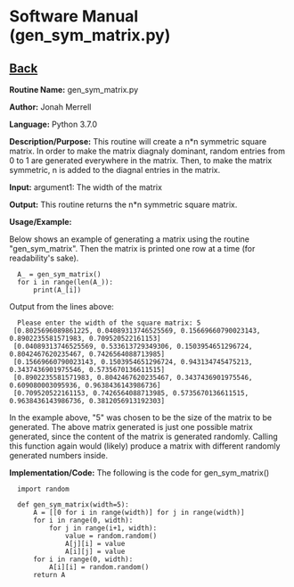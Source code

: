 # Software Manual (gen_sym_matrix.py)

## [Back](softwaremanual.md)

**Routine Name:**           gen_sym_matrix.py

**Author:** Jonah Merrell

**Language:** Python 3.7.0

**Description/Purpose:** This routine will create a n*n symmetric square matrix. In order to make the matrix diagnaly dominant, random entries from 0 to 1 
 are generated everywhere in the matrix. Then, to make the matrix symmetric, n is added to the diagnal entries
 in the matrix.

**Input:** argument1: The width of the matrix

**Output:** This routine returns the n*n symmetric square matrix.

**Usage/Example:**

Below shows an example of generating a matrix using the routine "gen_sym_matrix". Then the matrix is printed 
one row at a time (for readability's sake). 

      A_ = gen_sym_matrix()
      for i in range(len(A_)):
          print(A_[i])


Output from the lines above:

      Please enter the width of the square matrix: 5
     [0.8025696089861225, 0.04089313746525569, 0.15669660790023143, 0.8902235581571983, 0.709520522161153]
     [0.04089313746525569, 0.533613729349306, 0.1503954651296724, 0.8042467620235467, 0.7426564088713985]
     [0.15669660790023143, 0.1503954651296724, 0.943134745475213, 0.3437436901975546, 0.5735670136611515]
     [0.8902235581571983, 0.8042467620235467, 0.3437436901975546, 0.609080003095936, 0.9638436143986736]
     [0.709520522161153, 0.7426564088713985, 0.5735670136611515, 0.9638436143986736, 0.3812056913192303]


In the example above, "5" was chosen to be the size of the matrix to be generated. The above matrix generated is just
 one possible matrix generated, since the content of the matrix is generated randomly.  Calling this function
 again would (likely) produce a matrix with different randomly generated numbers inside.

**Implementation/Code:** The following is the code for gen_sym_matrix()

      import random
      
      def gen_sym_matrix(width=5):
          A = [[0 for i in range(width)] for j in range(width)]
          for i in range(0, width):
              for j in range(i+1, width):
                  value = random.random()
                  A[j][i] = value
                  A[i][j] = value
          for i in range(0, width):
              A[i][i] = random.random()
          return A
